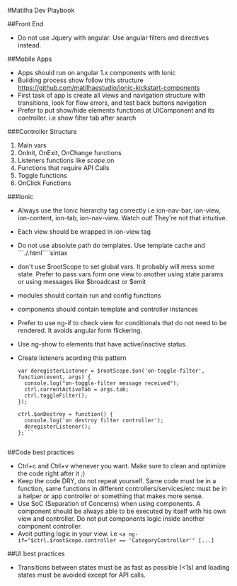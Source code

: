 #Matilha Dev Playbook

##Front End
- Do not use Jquery with angular. Use angular filters and directives instead.

##Mobile Apps
- Apps should run on angular 1.x components with Ionic
- Building process show follow this structure https://github.com/matilhaestudio/ionic-kickstart-components
- First task of app is create all views and navigation structure with transitions, look for flow errors, and test back buttons navigation
- Prefer to put show/hide elements functions at UIComponent and its controller. i.e show filter tab after search


###Controller Structure
1. Main vars
2. OnInit, OnExit, OnChange functions
3. Listeners functions like $scope.$on
4. Functions that require API Calls
5. Toggle functions
6. OnClick Functions


###Ionic
- Always use the Ionic hierarchy tag correctly i.e ion-nav-bar, ion-view, ion-content, ion-tab, ion-nav-view. Watch out! They're not that intuitive.
- Each view should be wrapped in ion-view tag
- Do not use absolute path do templates. Use template cache and ```./<template-name>.html````sintax
- don't use $rootScope to set global vars. It probably will mess some state. Prefer to pass vars form one view to another using state params or using messages like $broadcast or $emit
- modules should contain run and config functions
- components should contain template and controller instances
- Prefer to use ng-if to check view for conditionals that do not need to be rendered. It avoids angular form flickering. 
- Use ng-show to elements that have active/inactive status. 
- Create listeners acording this pattern

  ```//Listerner to toggle list from UI Manager
  var deregisterListener = $rootScope.$on('on-toggle-filter', function(event, args) {
    console.log("on-toggle-filter message received");
    ctrl.currentActiveTab = args.tab;
    ctrl.toggleFilter();
  });

  ctrl.$onDestroy = function() {
    console.log('on destroy filter controller');
    deregisterListener();
  };```


##Code best practices
- Ctrl+c and Ctrl+v whenever you want. Make sure to clean and optimize the code right after it ;) 
- Keep the code DRY, do not repeat yourself. Same code must be in a function, same functions in different controllers/services/etc must be in a helper or app controller or something that makes more sense.  
- Use SoC (Separation of Concerns) when using components. A component should be always able to be executed by itself with his own view and controller. Do not put components logic inside another component controller. 
- Avoit putting logic in your view. i.e ```<a ng-if="$ctrl.$rootScope.controller == 'CategoryController'" [...]```


##UI best practices
- Transitions between states must be as fast as possible (<1s) and loading states must be avoided except for API calls. 

